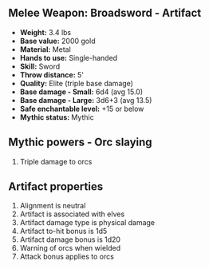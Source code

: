 ## Melee Weapon: Broadsword - Artifact

- **Weight:**                 3.4 lbs
- **Base value:**             2000 gold
- **Material:**               Metal
- **Hands to use:**           Single-handed
- **Skill:**                  Sword
- **Throw distance:**         5'
- **Quality:**                Elite (triple base damage)
- **Base damage - Small:**    6d4 (avg 15.0)
- **Base damage - Large:**    3d6+3 (avg 13.5)
- **Safe enchantable level:** +15 or below
- **Mythic status:**          Mythic

## Mythic powers - Orc slaying
1. Triple damage to orcs

## Artifact properties
1. Alignment is neutral
2. Artifact is associated with elves
3. Artifact damage type is physical damage
4. Artifact to-hit bonus is 1d5
5. Artifact damage bonus is 1d20
6. Warning of orcs when wielded
7. Attack bonus applies to orcs
